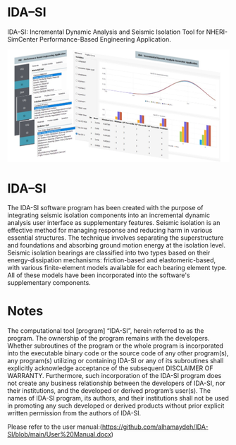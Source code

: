 # IDA–SI
IDA–SI: Incremental Dynamic Analysis and Seismic Isolation Tool for NHERI-SimCenter Performance-Based Engineering Application.

![image](https://github.com/alhamaydeh/IDA-SI/blob/main/IDA-SI_UI.png)


# IDA–SI
The IDA-SI software program has been created with the purpose of integrating seismic isolation components into an incremental dynamic analysis user interface as supplementary features. Seismic isolation is an effective method for managing response and reducing harm in various essential structures. The technique involves separating the superstructure and foundations and absorbing ground motion energy at the isolation level. Seismic isolation bearings are classified into two types based on their energy-dissipation mechanisms: friction-based and elastomeric-based, with various finite-element models available for each bearing element type. All of these models have been incorporated into the software's supplementary components.


# Notes
The computational tool [program] “IDA-SI”, herein referred to as the program. The ownership of the program remains with the developers. Whether subroutines of the program or the whole program is incorporated into the executable binary code or the source code of any other program(s), any program(s) utilizing or containing IDA-SI or any of its subroutines shall explicitly acknowledge acceptance of the subsequent DISCLAIMER OF WARRANTY. Furthermore, such incorporation of the IDA-SI program does not create any business relationship between the developers of IDA-SI, nor their institutions, and the developed or derived program’s user(s). The names of IDA-SI program, its authors, and their institutions shall not be used in promoting any such developed or derived products without prior explicit written permission from the authors of IDA-SI.

Please refer to the user manual:(https://github.com/alhamaydeh/IDA-SI/blob/main/User%20Manual.docx)

